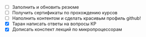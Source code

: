 					
- [ ] Заполнить и обновить резюме
- [ ] Получить сертификаты по прохождению курсов 
- [ ] Наполнить контентом и сделать красивым профиль github!
- [x]  Таран написать ответы на вопросы КР
- [x] Дописать конспект лекций по микропроцессорам
